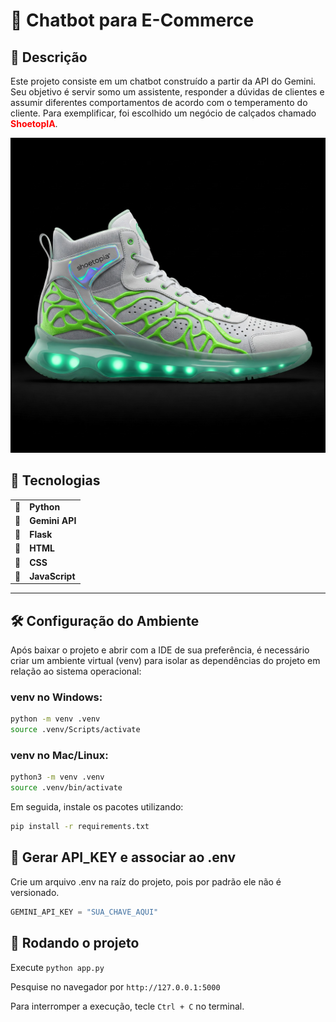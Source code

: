 # 🤖 Chatbot para E-Commerce

## 📝 Descrição

Este projeto consiste em um chatbot construído a partir da API do Gemini. Seu objetivo é servir somo um assistente, responder a dúvidas de clientes e assumir diferentes comportamentos de acordo com o temperamento do cliente. Para exemplificar, foi escolhido um negócio de calçados chamado <strong style='color:red;'>ShoetopIA</strong>.

<div align="center">
    <img src="./data/tenis1.jpeg">
</div>


## 🧩 Tecnologias

|    |                | 
|----|----------------|
| 🧩 | **Python**     | 
| 🧩 | **Gemini API** | 
| 🧩 | **Flask**      | 
| 🧩 | **HTML**       |
| 🧩 | **CSS**        |
| 🧩 | **JavaScript** | 
---

## 🛠️ Configuração do Ambiente

Após baixar o projeto e abrir com a IDE de sua preferência, é necessário criar um ambiente virtual (venv) para isolar as dependências do projeto em relação ao sistema operacional:

### venv no Windows:

```bash
python -m venv .venv
source .venv/Scripts/activate
```

### venv no Mac/Linux:

```bash
python3 -m venv .venv
source .venv/bin/activate
```
Em seguida, instale os pacotes utilizando:

```bash
pip install -r requirements.txt
```

## 🔑 Gerar API_KEY e associar ao .env

Crie um arquivo .env na raíz do projeto, pois por padrão ele não é versionado.
```python
GEMINI_API_KEY = "SUA_CHAVE_AQUI"
```

## 🚀 Rodando o projeto

Execute `python app.py`

Pesquise no navegador por `http://127.0.0.1:5000`

Para interromper a execução, tecle `Ctrl + C` no terminal.